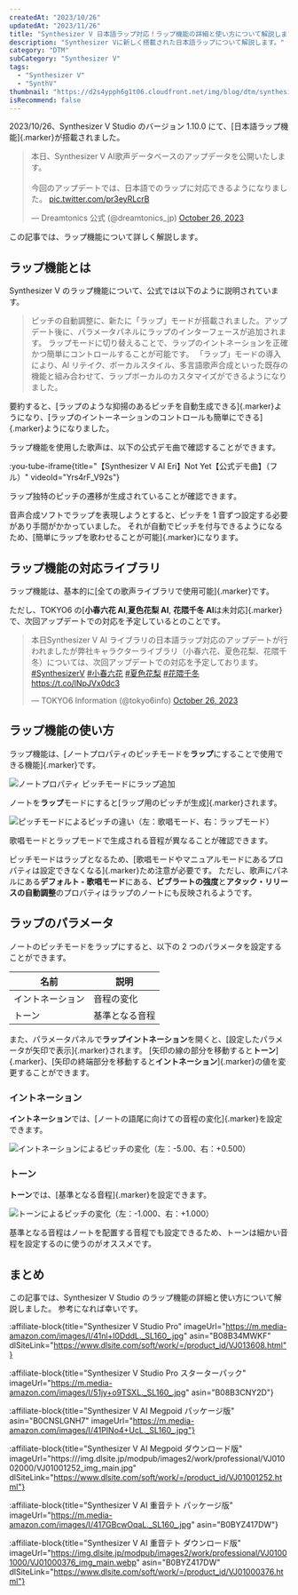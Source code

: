 ```yaml
---
createdAt: "2023/10/26"
updatedAt: "2023/11/26"
title: "Synthesizer V 日本語ラップ対応！ラップ機能の詳細と使い方について解説します"
description: "Synthesizer Vに新しく搭載された日本語ラップについて解説します。"
category: "DTM"
subCategory: "Synthesizer V"
tags:
  - "Synthesizer V"
  - "SynthV"
thumbnail: "https://d2s4ypph6g1t06.cloudfront.net/img/blog/dtm/synthesizer-v/thumbnail.png"
isRecommend: false
---
```


2023/10/26、Synthesizer V Studio のバージョン 1.10.0 にて、[日本語ラップ機能]{.marker}が搭載されました。

<blockquote class="twitter-tweet"><p lang="ja" dir="ltr">本日、Synthesizer V AI歌声データベースのアップデータを公開いたします。<br><br>今回のアップデートでは、日本語でのラップに対応できるようになりました。 <a href="https://t.co/pr3eyRLcrB">pic.twitter.com/pr3eyRLcrB</a></p>&mdash; Dreamtonics 公式 (@dreamtonics_jp) <a href="https://twitter.com/dreamtonics_jp/status/1717451009960849761?ref_src=twsrc%5Etfw">October 26, 2023</a></blockquote>

この記事では、ラップ機能について詳しく解説します。

## ラップ機能とは

Synthesizer V のラップ機能について、公式では以下のように説明されています。

> ピッチの自動調整に、新たに「ラップ」モードが搭載されました。アップデート後に、パラメータパネルにラップのインターフェースが追加されます。
> ラップモードに切り替えることで、ラップのイントネーションを正確かつ簡単にコントロールすることが可能です。
> 「ラップ」モードの導入により、AI リテイク、ボーカルスタイル、多言語歌声合成といった既存の機能と組み合わせて、ラップボーカルのカスタマイズができるようになりました。

要約すると、[ラップのような抑揚のあるピッチを自動生成できる]{.marker}ようになり、[ラップのイントーネーションのコントロールも簡単にできる]{.marker}ようになりました。

ラップ機能を使用した歌声は、以下の公式デモ曲で確認することができます。

:you-tube-iframe{title="【Synthesizer V AI Eri】Not Yet【公式デモ曲】（フル）" videoId="Yrs4rF_V92s"}

ラップ独特のピッチの遷移が生成されていることが確認できます。

音声合成ソフトでラップを表現しようとすると、ピッチを 1 音ずつ設定する必要があり手間がかかっていました。
それが自動でピッチを付与できるようになるため、[簡単にラップを歌わせることが可能]{.marker}になります。

## ラップ機能の対応ライブラリ

ラップ機能は、基本的に[全ての歌声ライブラリで使用可能]{.marker}です。

ただし、TOKYO6 の[**小春六花 AI**,**夏色花梨 AI**, **花隈千冬 AI**は未対応]{.marker}で、次回アップデートでの対応を予定しているとのことです。

<blockquote class="twitter-tweet"><p lang="ja" dir="ltr">本日Synthesizer V AI ライブラリの日本語ラップ対応のアップデートが行われましたが弊社キャラクターライブラリ（小春六花、夏色花梨、花隈千冬）については、次回アップデートでの対応を予定しております。<a href="https://twitter.com/hashtag/SynthesizerV?src=hash&amp;ref_src=twsrc%5Etfw">#SynthesizerV</a> <a href="https://twitter.com/hashtag/%E5%B0%8F%E6%98%A5%E5%85%AD%E8%8A%B1?src=hash&amp;ref_src=twsrc%5Etfw">#小春六花</a> <a href="https://twitter.com/hashtag/%E5%A4%8F%E8%89%B2%E8%8A%B1%E6%A2%A8?src=hash&amp;ref_src=twsrc%5Etfw">#夏色花梨</a> <a href="https://twitter.com/hashtag/%E8%8A%B1%E9%9A%88%E5%8D%83%E5%86%AC?src=hash&amp;ref_src=twsrc%5Etfw">#花隈千冬</a> <a href="https://t.co/lNpJVx0dc3">https://t.co/lNpJVx0dc3</a></p>&mdash; TOKYO6 Information (@tokyo6info) <a href="https://twitter.com/tokyo6info/status/1717456112856031479?ref_src=twsrc%5Etfw">October 26, 2023</a></blockquote>

## ラップ機能の使い方

ラップ機能は、[ノートプロパティのピッチモードを**ラップ**にすることで使用できる機能]{.marker}です。

![ノートプロパティ ピッチモードにラップ追加](https://d2s4ypph6g1t06.cloudfront.net/img/blog/dtm/synthesizer-v-rap/setting.png)

ノートを**ラップ**モードにすると[ラップ用のピッチが生成]{.marker}されます。

![ピッチモードによるピッチの違い（左：歌唱モード、右：ラップモード）](https://d2s4ypph6g1t06.cloudfront.net/img/blog/dtm/synthesizer-v-rap/rap.png)

歌唱モードとラップモードで生成される音程が異なることが確認できます。

ピッチモードはラップとなるため、[歌唱モードやマニュアルモードにあるプロパティは設定できなくなる]{.marker}ため注意が必要です。
ただし、歌声にパネルにある**デフォルト - 歌唱モード**にある、**ビブラートの強度**と**アタック・リリースの自動調整**のプロパティはラップのノートにも反映されるようです。

## ラップのパラメータ

ノートのピッチモードをラップにすると、以下の 2 つのパラメータを設定することができます。

| 名前             | 説明           |
| ---------------- | -------------- |
| イントネーション | 音程の変化     |
| トーン           | 基準となる音程 |

また、パラメータパネルで**ラップイントネーション**を開くと、[設定したパラメータが矢印で表示]{.marker}されます。
[矢印の線の部分を移動すると**トーン**]{.marker}、[矢印の終端部分を移動すると**イントネーション**]{.marker}の値を変更することができます。

### イントネーション

**イントネーション**では、[ノートの語尾に向けての音程の変化]{.marker}を設定できます。

![イントネーションによるピッチの変化（左：-5.00、右：+0.500）](https://d2s4ypph6g1t06.cloudfront.net/img/blog/dtm/synthesizer-v-rap/intonation.png)

### トーン

**トーン**では、[基準となる音程]{.marker}を設定できます。

![トーンによるピッチの変化（左：-1.000、右：+1.000）](https://d2s4ypph6g1t06.cloudfront.net/img/blog/dtm/synthesizer-v-rap/tone.png)

基準となる音程はノートを配置する音程でも設定できるため、トーンは細かい音程を設定するのに使うのがオススメです。

## まとめ

この記事では、Synthesizer V Studio のラップ機能の詳細と使い方について解説しました。
参考になれば幸いです。

:affiliate-block{title="Synthesizer V Studio Pro" imageUrl="https://m.media-amazon.com/images/I/41nl+l0DddL._SL160_.jpg" asin="B08B34MWKF" dlSiteLink="https://www.dlsite.com/soft/work/=/product_id/VJ013608.html"}

:affiliate-block{title="Synthesizer V Studio Pro スターターパック" imageUrl="https://m.media-amazon.com/images/I/51jy+o9TSXL._SL160_.jpg" asin="B08B3CNY2D"}

:affiliate-block{title="Synthesizer V AI Megpoid パッケージ版" asin="B0CNSLGNH7" imageUrl="https://m.media-amazon.com/images/I/41PINo4+UcL._SL160_.jpg"}

:affiliate-block{title="Synthesizer V AI Megpoid ダウンロード版" imageUrl="https:///img.dlsite.jp/modpub/images2/work/professional/VJ01002000/VJ01001252_img_main.jpg" dlSiteLink="https://www.dlsite.com/soft/work/=/product_id/VJ01001252.html"}

:affiliate-block{title="Synthesizer V AI 重音テト パッケージ版" imageUrl="https://m.media-amazon.com/images/I/417GBcwOqaL._SL160_.jpg" asin="B0BYZ417DW"}

:affiliate-block{title="Synthesizer V AI 重音テト ダウンロード版" imageUrl="https://img.dlsite.jp/modpub/images2/work/professional/VJ01001000/VJ01000376_img_main.webp" asin="B0BYZ417DW" dlSiteLink="https://www.dlsite.com/soft/work/=/product_id/VJ01000376.html"}
